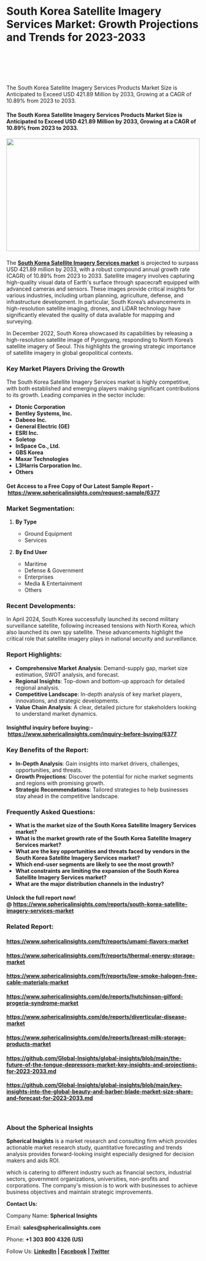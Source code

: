 <div class="wow_read_blog_hdr_img">
<div class="wow_read_blog_hdr_img_innr">
<h1>South Korea Satellite Imagery Services Market: Growth Projections and Trends for 2023-2033</h1>
<h1 class="read-blog-info-user">&nbsp;</h1>
</div>
<div class="wow_main_float_head_img"><img src="https://www.vevioz.com/upload/photos/2025/03/Mq9m2nR6NO7ZdcUsn8eT_05_d3cede1f790485315ab19070f6a8102e_image.jpg" alt="" /></div>
</div>
<div class="read-blog-container">
<div class="read-blog-desc">
<p class="mb-0">The South Korea Satellite Imagery Services Products Market Size is Anticipated to Exceed USD 421.89 Million by 2033, Growing at a CAGR of 10.89% from 2023 to 2033.</p>
</div>
<div class="read-content">
<h4><strong>The South Korea Satellite Imagery Services Products Market Size is Anticipated to Exceed USD 421.89 Million by 2033, Growing at a CAGR of 10.89% from 2023 to 2033.</strong></h4>
<h4><img src="https://vipon.s3.amazonaws.com/img/867539315291f0d31ad0451056e7dadb6b1e48253dda1a.png" alt="" width="504" height="294" /><strong><br /></strong></h4>
<p data-start="192" data-end="852">The&nbsp;<a href="https://www.sphericalinsights.com/reports/south-korea-satellite-imagery-services-market" target="_blank" rel="noopener"><strong>South Korea Satellite Imagery Services market</strong></a>&nbsp;is projected to surpass USD 421.89 million by 2033, with a robust compound annual growth rate (CAGR) of 10.89% from 2023 to 2033. Satellite imagery involves capturing high-quality visual data of Earth's surface through spacecraft equipped with advanced cameras and sensors. These images provide critical insights for various industries, including urban planning, agriculture, defense, and infrastructure development. In particular, South Korea&rsquo;s advancements in high-resolution satellite imaging, drones, and LiDAR technology have significantly elevated the quality of data available for mapping and surveying.</p>
<p data-start="854" data-end="1130">In December 2022, South Korea showcased its capabilities by releasing a high-resolution satellite image of Pyongyang, responding to North Korea&rsquo;s satellite imagery of Seoul. This highlights the growing strategic importance of satellite imagery in global geopolitical contexts.</p>
<h3 data-start="1132" data-end="1177"><strong data-start="1136" data-end="1177">Key Market Players Driving the Growth</strong></h3>
<p data-start="1179" data-end="1383">The South Korea Satellite Imagery Services market is highly competitive, with both established and emerging players making significant contributions to its growth. Leading companies in the sector include:</p>
<ul data-start="1385" data-end="1625">
<li data-start="1385" data-end="1409"><strong data-start="1387" data-end="1409">Dtonic Corporation</strong></li>
<li data-start="1410" data-end="1437"><strong data-start="1412" data-end="1437">Bentley Systems, Inc.</strong></li>
<li data-start="1438" data-end="1455"><strong data-start="1440" data-end="1455">Dabeeo Inc.</strong></li>
<li data-start="1456" data-end="1483"><strong data-start="1458" data-end="1483">General Electric (GE)</strong></li>
<li data-start="1484" data-end="1499"><strong data-start="1486" data-end="1499">ESRI Inc.</strong></li>
<li data-start="1500" data-end="1513"><strong data-start="1502" data-end="1513">Soletop</strong></li>
<li data-start="1514" data-end="1537"><strong data-start="1516" data-end="1537">InSpace Co., Ltd.</strong></li>
<li data-start="1538" data-end="1553"><strong data-start="1540" data-end="1553">GBS Korea</strong></li>
<li data-start="1554" data-end="1578"><strong data-start="1556" data-end="1578">Maxar Technologies</strong></li>
<li data-start="1579" data-end="1612"><strong data-start="1581" data-end="1610">L3Harris Corporation Inc.</strong></li>
<li data-start="1613" data-end="1625"><strong data-start="1615" data-end="1625">Others</strong></li>
</ul>
<h4><strong>Get Access to a Free Copy of Our Latest Sample Report -&nbsp;<a href="https://www.sphericalinsights.com/request-sample/6377" rel="nofollow">https://www.sphericalinsights.com/request-sample/6377</a></strong></h4>
<h3 data-start="1627" data-end="1655"><strong data-start="1631" data-end="1655">Market Segmentation:</strong></h3>
<ol data-start="1657" data-end="1823">
<li data-start="1657" data-end="1707">
<p data-start="1660" data-end="1671"><strong data-start="1660" data-end="1671">By Type</strong></p>
<ul data-start="1675" data-end="1707">
<li data-start="1675" data-end="1693">Ground Equipment</li>
<li data-start="1697" data-end="1707">Services</li>
</ul>
</li>
<li data-start="1709" data-end="1823">
<p data-start="1712" data-end="1727"><strong data-start="1712" data-end="1727">By End User</strong></p>
<ul data-start="1731" data-end="1823">
<li data-start="1731" data-end="1741">Maritime</li>
<li data-start="1745" data-end="1767">Defense &amp; Government</li>
<li data-start="1771" data-end="1784">Enterprises</li>
<li data-start="1788" data-end="1811">Media &amp; Entertainment</li>
<li data-start="1815" data-end="1823">Others</li>
</ul>
</li>
</ol>
<h3 data-start="1825" data-end="1853"><strong data-start="1829" data-end="1853">Recent Developments:</strong></h3>
<p data-start="1855" data-end="2152">In April 2024, South Korea successfully launched its second military surveillance satellite, following increased tensions with North Korea, which also launched its own spy satellite. These advancements highlight the critical role that satellite imagery plays in national security and surveillance.</p>
<h3 data-start="2154" data-end="2180"><strong data-start="2158" data-end="2180">Report Highlights:</strong></h3>
<ul data-start="2182" data-end="2600">
<li data-start="2182" data-end="2290"><strong data-start="2184" data-end="2217">Comprehensive Market Analysis</strong>: Demand-supply gap, market size estimation, SWOT analysis, and forecast.</li>
<li data-start="2291" data-end="2379"><strong data-start="2293" data-end="2314">Regional Insights</strong>: Top-down and bottom-up approach for detailed regional analysis.</li>
<li data-start="2380" data-end="2490"><strong data-start="2382" data-end="2407">Competitive Landscape</strong>: In-depth analysis of key market players, innovations, and strategic developments.</li>
<li data-start="2491" data-end="2600"><strong data-start="2493" data-end="2517">Value Chain Analysis</strong>: A clear, detailed picture for stakeholders looking to understand market dynamics.</li>
</ul>
<h4>Insightful inquiry before buying:-&nbsp;<a href="https://www.sphericalinsights.com/inquiry-before-buying/6377" rel="nofollow">https://www.sphericalinsights.com/inquiry-before-buying/6377</a></h4>
<h3 data-start="2602" data-end="2637"><strong data-start="2606" data-end="2637">Key Benefits of the Report:</strong></h3>
<ul data-start="2639" data-end="2961">
<li data-start="2639" data-end="2738"><strong data-start="2641" data-end="2662">In-Depth Analysis</strong>: Gain insights into market drivers, challenges, opportunities, and threats.</li>
<li data-start="2739" data-end="2848"><strong data-start="2741" data-end="2763">Growth Projections</strong>: Discover the potential for niche market segments and regions with promising growth.</li>
<li data-start="2849" data-end="2961"><strong data-start="2851" data-end="2880">Strategic Recommendations</strong>: Tailored strategies to help businesses stay ahead in the competitive landscape.</li>
</ul>
<h3 data-start="2963" data-end="2998"><strong data-start="2967" data-end="2998">Frequently Asked Questions:</strong></h3>
<ul data-start="3000" data-end="3527">
<li data-start="3000" data-end="3083"><strong data-start="3002" data-end="3083">What is the market size of the South Korea Satellite Imagery Services market?</strong></li>
<li data-start="3084" data-end="3174"><strong data-start="3086" data-end="3174">What is the market growth rate of the South Korea Satellite Imagery Services market?</strong></li>
<li data-start="3175" data-end="3294"><strong data-start="3177" data-end="3294">What are the key opportunities and threats faced by vendors in the South Korea Satellite Imagery Services market?</strong></li>
<li data-start="3295" data-end="3359"><strong data-start="3297" data-end="3359">Which end-user segments are likely to see the most growth?</strong></li>
<li data-start="3360" data-end="3463"><strong data-start="3362" data-end="3463">What constraints are limiting the expansion of the South Korea Satellite Imagery Services market?</strong></li>
<li data-start="3464" data-end="3527"><strong data-start="3466" data-end="3527">What are the major distribution channels in the industry?</strong></li>
</ul>
<h4>Unlock the full report now! @&nbsp;<a href="https://www.sphericalinsights.com/reports/south-korea-satellite-imagery-services-market" rel="nofollow">https://www.sphericalinsights.com/reports/south-korea-satellite-imagery-services-market</a></h4>
<h3><strong>Related Report:</strong></h3>
<h4><strong><a href="https://www.sphericalinsights.com/fr/reports/umami-flavors-market" rel="nofollow">https://www.sphericalinsights.com/fr/reports/umami-flavors-market</a></strong></h4>
<h4><strong><a href="https://www.sphericalinsights.com/fr/reports/thermal-energy-storage-market" rel="nofollow">https://www.sphericalinsights.com/fr/reports/thermal-energy-storage-market</a></strong></h4>
<h4><strong><a href="https://www.sphericalinsights.com/fr/reports/low-smoke-halogen-free-cable-materials-market" rel="nofollow">https://www.sphericalinsights.com/fr/reports/low-smoke-halogen-free-cable-materials-market</a></strong></h4>
<h4><strong><a href="https://www.sphericalinsights.com/de/reports/hutchinson-gilford-progeria-syndrome-market" rel="nofollow">https://www.sphericalinsights.com/de/reports/hutchinson-gilford-progeria-syndrome-market</a></strong></h4>
<h4><strong><a href="https://www.sphericalinsights.com/de/reports/diverticular-disease-market" rel="nofollow">https://www.sphericalinsights.com/de/reports/diverticular-disease-market</a></strong></h4>
<h4><strong><a href="https://www.sphericalinsights.com/de/reports/breast-milk-storage-products-market" rel="nofollow">https://www.sphericalinsights.com/de/reports/breast-milk-storage-products-market</a></strong></h4>
<h4><strong><a href="https://github.com/Global-Insights/global-insights/blob/main/the-future-of-the-tongue-depressors-market-key-insights-and-projections-for-2023-2033.md" rel="nofollow">https://github.com/Global-Insights/global-insights/blob/main/the-future-of-the-tongue-depressors-market-key-insights-and-projections-for-2023-2033.md</a></strong></h4>
<h4><strong><a href="https://github.com/Global-Insights/global-insights/blob/main/key-insights-into-the-global-beauty-and-barber-blade-market-size-share-and-forecast-for-2023-2033.md" rel="nofollow">https://github.com/Global-Insights/global-insights/blob/main/key-insights-into-the-global-beauty-and-barber-blade-market-size-share-and-forecast-for-2023-2033.md</a></strong></h4>
<p>&nbsp;</p>
<h3><strong>About the Spherical Insights</strong></h3>
<p><strong>Spherical Insights</strong>&nbsp;is a market research and consulting firm which provides actionable market research study, quantitative forecasting and trends analysis provides forward-looking insight especially designed for decision makers and aids ROI.</p>
<p>which is catering to different industry such as financial sectors, industrial sectors, government organizations, universities, non-profits and corporations. The company's mission is to work with businesses to achieve business objectives and maintain strategic improvements.</p>
<p><strong>Contact Us:</strong></p>
<p>Company Name:&nbsp;<strong>Spherical Insights</strong></p>
<p>Email:&nbsp;<strong>sales@sphericalinsights.com</strong></p>
<p>Phone:&nbsp;<strong>+1 303 800 4326 (US)</strong></p>
<p>Follow Us:&nbsp;<strong><a href="https://www.linkedin.com/company/spherical-insight/" rel="nofollow"><u>LinkedIn</u></a>&nbsp;|&nbsp;<a href="https://www.facebook.com/sphericalinsights22" rel="nofollow"><u>Facebook</u></a>&nbsp;|&nbsp;<a href="https://twitter.com/SInsights_US" rel="nofollow"><u>Twitter</u></a></strong></p>
</div>
</div>
